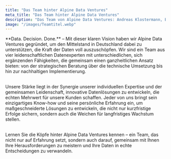 ```yaml
---
title: "Das Team hinter Alpine Data Ventures"
meta_title: "Das Team hinter Alpine Data Ventures"
description: "Das Team von Alpine Data Ventures: Andreas Klostermann, Benjamin Diez, Dr. Carsten Hof und Julian Koller – Experten für Datenstrategie und BI für Ihren Erfolg."
image: "/images/Teamtitel.webp"
---
```

<p>
**Data. Decision. Done.** – Mit dieser klaren Vision haben wir Alpine Data Ventures gegründet, um den Mittelstand in Deutschland dabei zu unterstützen, die Kraft der Daten voll auszuschöpfen. Wir sind ein Team aus vier leidenschaftlichen Datenexperten mit unterschiedlichen, sich ergänzenden Fähigkeiten, die gemeinsam einen ganzheitlichen Ansatz bieten: von der strategischen Beratung über die technische Umsetzung bis hin zur nachhaltigen Implementierung.<br><br>
</p>
<p>
Unsere Stärke liegt in der Synergie unserer individuellen Expertise und der gemeinsamen Leidenschaft, innovative Datenlösungen zu entwickeln, die echten Mehrwert für unsere Kunden schaffen. Jeder von uns bringt sein einzigartiges Know-how und seine persönliche Erfahrung ein, um maßgeschneiderte Lösungen zu entwickeln, die nicht nur kurzfristige Erfolge sichern, sondern auch die Weichen für langfristiges Wachstum stellen.<br><br>
</p>
<p>
Lernen Sie die Köpfe hinter Alpine Data Ventures kennen – ein Team, das nicht nur auf Erfahrung setzt, sondern auch darauf, gemeinsam mit Ihnen Ihre Herausforderungen zu meistern und Ihre Daten in echte Entscheidungen zu verwandeln.<br><br>
</p>
